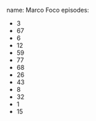 name: Marco Foco
episodes:
  - 3
  - 67
  - 6
  - 12
  - 59
  - 77
  - 68
  - 26
  - 43
  - 8
  - 32
  - 1
  - 15
